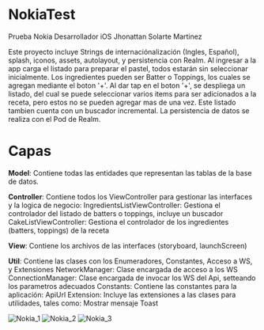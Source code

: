 # NokiaTest
Prueba Nokia Desarrollador iOS Jhonattan Solarte Martinez

Este proyecto incluye Strings de internaciónalización (Ingles, Español), splash, iconos, assets, autolayout, y persistencia con Realm. 
Al ingresar a la app carga el listado para preparar el pastel, todos estarán sin seleccionar inicialmente.
Los ingredientes pueden ser Batter o Toppings, los cuales se agregan mediante el boton '+'.
Al dar tap en el boton '+', se despliega un listado, del cual se puede seleccionar varios items para ser adicionados a la receta, pero estos no se pueden agregar mas de una vez. 
Este listado tambien cuenta con un buscador incremental.
La persistencia de datos se realiza con el Pod de Realm.




# Capas
**Model**: Contiene todas las entidades que representan las tablas de la base de datos.

**Controller**: Contiene todos los ViewController para gestionar las interfaces y la logica de negocio:
    IngredientsListViewController: Gestiona el controlador del listado de batters o toppings, incluye un buscador
    CakeListViewController: Gestiona el controlador de los ingredientes (batters, toppings) de la receta
    
**View**: Contiene los archivos de las interfaces (storyboard, launchScreen)

**Util**: Contiene las clases con los Enumeradores, Constantes, Acceso a WS, y Extensiones
    NetworkManager: Clase encargada de acceso a los WS
    ConnectionManager: Clase encargada de invocar los WS del Api, setteando los parametros adecuados
    Constants: Contiene las constantes para la aplicación: ApiUrl
    Extension: Incluye las extensiones a las clases para utilidades, tales como:
                     Mostrar mensaje Toast



![Nokia_1](https://user-images.githubusercontent.com/8276103/72701156-576b6300-3b1c-11ea-9f6d-dd1eefaf1e60.gif)
![Nokia_2](https://user-images.githubusercontent.com/8276103/72701170-62be8e80-3b1c-11ea-978e-c601faf1f6e6.gif)
![Nokia_3](https://user-images.githubusercontent.com/8276103/72701171-62be8e80-3b1c-11ea-85da-65e35e84721b.gif)
